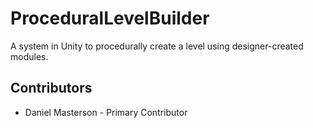 # ProceduralLevelBuilder
A system in Unity to procedurally create a level using designer-created modules.

## Contributors
* Daniel Masterson - Primary Contributor

